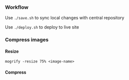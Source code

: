 ### Workflow

Use `./save.sh` to sync local changes with central repository

Use `./deploy.sh` to deploy to live site

### Compress images

#### Resize

`mogrify -resize 75% <image-name>`

#### Compress

